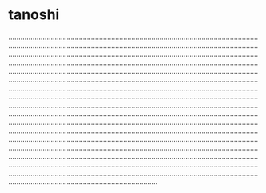 # tanoshi
......................................................................................................................................................................................................................................................................................................................................................................................................................................................................................................................................................................................................................................................................................................................................................................................................................................................................................................................................................................................................................................................................................................................................................................................................................................................................................................................................................................................................................................................................................................................................................................................................................................................................................................................................................................................................................................................................................................................................................................................................................................................................................................................................................................................................................................................................